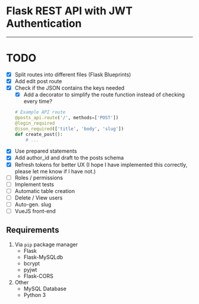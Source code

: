 # Flask REST API with JWT Authentication

---
# TODO
- [x] Split routes into different files (Flask Blueprints)
- [x] Add edit post route
- [x] Check if the JSON contains the keys needed
  - [x] Add a decorator to simplify the route function instead of checking every time?
  ```python
  # Example API route
  @posts_api.route('/', methods=['POST'])
  @login_required
  @json_required(['title', 'body', 'slug'])
  def create_post():
      # ...
  ```    
- [x] Use prepared statements
- [x] Add author_id and draft to the posts schema
- [x] Refresh tokens for better UX (I hope I have implemented this correctly, please let me know if I have not.)
- [ ] Roles / permissions
- [ ] Implement tests
- [ ] Automatic table creation
- [ ] Delete / View users
- [ ] Auto-gen. slug
- [ ] VueJS front-end
## Requirements
1. Via ```pip``` package manager
    * Flask
    * Flask-MySQLdb
    * bcrypt
    * pyjwt
    * Flask-CORS
2. Other 
    * MySQL Database
    * Python 3
